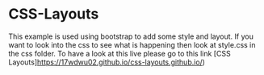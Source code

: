 # CSS-Layouts
This example is used using bootstrap to add some style and layout.
If you want to look into the css to see what is happening then look at style.css in the css folder.
To have a look at this live please go to this link
[CSS Layouts]https://17wdwu02.github.io/css-layouts.github.io/)
